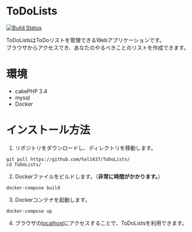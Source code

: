 # ToDoLists

[![Build Status](https://travis-ci.org/hal1437/ToDoLists.svg?branch=master)](https://travis-ci.org/hal1437/ToDoLists)

ToDoListsはToDoリストを管理できるWebアプリケーションです。  
ブラウザからアクセスでき、あなたのやるべきことのリストを作成できます。

# 環境

+ cakePHP 3.4
+ mysql
+ Docker

# インストール方法

1. リポジトリをダウンロードし、ディレクトリを移動します。
```
git pull https://github.com/hal1437/ToDoLists/
cd ToDoLists/
```

2. Dockerファイルをビルドします。（**非常に時間がかかります。**）
```
docker-compose build
```

3. Dockerコンテナを起動します。
```
docker-compose up 
```

4. ブラウザの[localhost](http://localhost/)にアクセスすることで、ToDoListsを利用できます。

